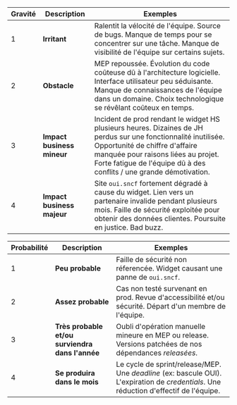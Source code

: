 | Gravité | Description                 | Exemples
|---------|-----------------------------|-
| 1       | **Irritant**                | Ralentit la vélocité de l'équipe. Source de bugs. Manque de temps pour se concentrer sur une tâche. Manque de visibilité de l'équipe sur certains sujets.
| 2       | **Obstacle**                | MEP repoussée. Évolution du code coûteuse dû à l'architecture logicielle. Interface utilisateur peu séduisante. Manque de connaissances de l'équipe dans un domaine. Choix technologique se révêlant coûteux en temps.
| 3       | **Impact business mineur**  | Incident de prod rendant le widget HS plusieurs heures. Dizaines de JH perdus sur une fonctionnalité inutilisée. Opportunité de chiffre d'affaire manquée pour raisons liées au projet. Forte fatigue de l'équipe dû à des conflits / une grande démotivation.
| 4       | **Impact business majeur**  | Site `oui.sncf` fortement dégradé à cause du widget. Lien vers un partenaire invalide pendant plusieurs mois. Faille de sécurité exploitée pour obtenir des données clientes. Poursuite en justice. Bad buzz.

| Probabilité | Description                                     | Exemples
|-------------|-------------------------------------------------|-
| 1           | **Peu probable**                                | Faille de sécurité non réferencée. Widget causant une panne de `oui.sncf`.
| 2           | **Assez probable**                              | Cas non testé survenant en prod. Revue d'accessibilité et/ou sécurité. Départ d'un membre de l'équipe.
| 3           | **Très probable et/ou surviendra dans l'année** | Oubli d'opération manuelle mineure en MEP ou release. Versions patchées de nos dépendances _releasées_.
| 4           | **Se produira dans le mois**                    | Le cycle de sprint/release/MEP. Une _deadline_ (ex: bascule OUI). L'expiration de _credentials_. Une réduction d'effectif de l'équipe.

